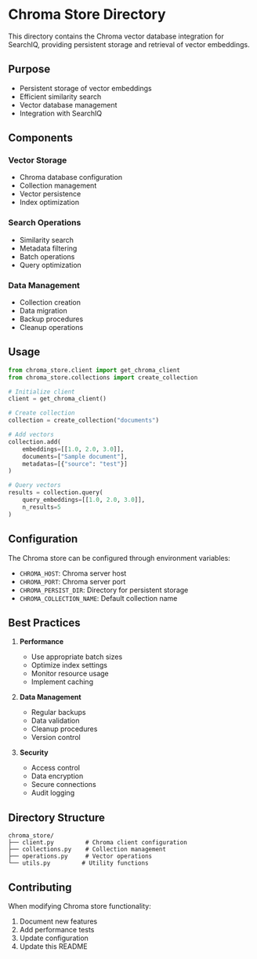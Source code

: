 # Chroma Store Directory

This directory contains the Chroma vector database integration for SearchIQ, providing persistent storage and retrieval of vector embeddings.

## Purpose

- Persistent storage of vector embeddings
- Efficient similarity search
- Vector database management
- Integration with SearchIQ

## Components

### Vector Storage
- Chroma database configuration
- Collection management
- Vector persistence
- Index optimization

### Search Operations
- Similarity search
- Metadata filtering
- Batch operations
- Query optimization

### Data Management
- Collection creation
- Data migration
- Backup procedures
- Cleanup operations

## Usage

```python
from chroma_store.client import get_chroma_client
from chroma_store.collections import create_collection

# Initialize client
client = get_chroma_client()

# Create collection
collection = create_collection("documents")

# Add vectors
collection.add(
    embeddings=[[1.0, 2.0, 3.0]],
    documents=["Sample document"],
    metadatas=[{"source": "test"}]
)

# Query vectors
results = collection.query(
    query_embeddings=[[1.0, 2.0, 3.0]],
    n_results=5
)
```

## Configuration

The Chroma store can be configured through environment variables:
- `CHROMA_HOST`: Chroma server host
- `CHROMA_PORT`: Chroma server port
- `CHROMA_PERSIST_DIR`: Directory for persistent storage
- `CHROMA_COLLECTION_NAME`: Default collection name

## Best Practices

1. **Performance**
   - Use appropriate batch sizes
   - Optimize index settings
   - Monitor resource usage
   - Implement caching

2. **Data Management**
   - Regular backups
   - Data validation
   - Cleanup procedures
   - Version control

3. **Security**
   - Access control
   - Data encryption
   - Secure connections
   - Audit logging

## Directory Structure

```
chroma_store/
├── client.py         # Chroma client configuration
├── collections.py    # Collection management
├── operations.py     # Vector operations
└── utils.py         # Utility functions
```

## Contributing

When modifying Chroma store functionality:
1. Document new features
2. Add performance tests
3. Update configuration
4. Update this README 